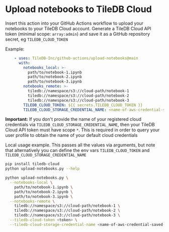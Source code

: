 # Upload notebooks to TileDB Cloud

Insert this action into your GitHub Actions workflow to upload your notebooks to
your TileDB Cloud account. Generate a TileDB Cloud API token (minimal scope:
`array:admin`) and save it as a GitHub repository secret, eg
`TILEDB_CLOUD_TOKEN`

Example:

```yaml
    - uses: TileDB-Inc/github-actions/upload-notebooks@main
      with:
        notebooks_local: >-
          path/to/notebook-1.ipynb
          path/to/notebook-2.ipynb
          path/to/notebook-3.ipynb
        notebooks_remote: >-
          tiledb://namespace/s3://cloud-path/notebook-1
          tiledb://namespace/s3://cloud-path/notebook-2
          tiledb://namespace/s3://cloud-path/notebook-3
        TILEDB_CLOUD_TOKEN: ${{ secrets.TILEDB_CLOUD_TOKEN }}
        TILEDB_CLOUD_STORAGE_CREDENTIAL_NAME: <name-of-aws-credential-saved-on-tiledb-cloud>
```

**Important:** If you don't provide the name of your registered cloud
credentials via `TILEDB_CLOUD_STORAGE_CREDENTIAL_NAME`, then your TileDB Cloud
API token must have scope `*`. This is required in order to query your user
profile to obtain the name  of your default cloud credentials

Local usage example. This passes all the values via arguments, but note that
alternatively you can define the env vars `TILEDB_CLOUD_TOKEN` and
`TILEDB_CLOUD_STORAGE_CREDENTIAL_NAME`

```sh
pip install tiledb-cloud
python upload-notebooks.py --help

python upload-notebooks.py \
  --notebooks-local \
    path/to/notebook-1.ipynb \
    path/to/notebook-2.ipynb \
    path/to/notebook-3.ipynb \
  --notebooks-remote \
    tiledb://namespace/s3://cloud-path/notebook-1 \
    tiledb://namespace/s3://cloud-path/notebook-2 \
    tiledb://namespace/s3://cloud-path/notebook-3 \
  --tiledb-cloud-token <token> \
  --tiledb-cloud-storage-credential-name <name-of-aws-credential-saved-on-tiledb-cloud>
```
